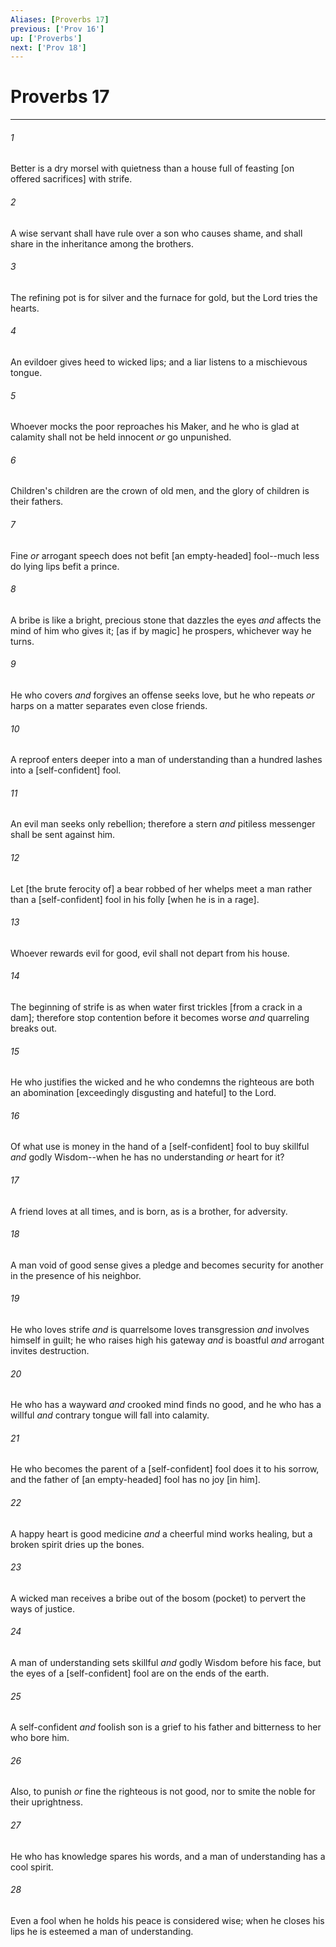 ```yaml
---
Aliases: [Proverbs 17]
previous: ['Prov 16']
up: ['Proverbs']
next: ['Prov 18']
---
```

# Proverbs 17

***














###### 1 






Better is a dry morsel with quietness than a house full of feasting [on offered sacrifices] with strife. 













###### 2 






A wise servant shall have rule over a son who causes shame, and shall share in the inheritance among the brothers. 













###### 3 






The refining pot is for silver and the furnace for gold, but the Lord tries the hearts. 













###### 4 






An evildoer gives heed to wicked lips; and a liar listens to a mischievous tongue. 













###### 5 






Whoever mocks the poor reproaches his Maker, and he who is glad at calamity shall not be held innocent _or_ go unpunished. 













###### 6 






Children's children are the crown of old men, and the glory of children is their fathers. 













###### 7 






Fine _or_ arrogant speech does not befit [an empty-headed] fool--much less do lying lips befit a prince. 













###### 8 






A bribe is like a bright, precious stone that dazzles the eyes _and_ affects the mind of him who gives it; [as if by magic] he prospers, whichever way he turns. 













###### 9 






He who covers _and_ forgives an offense seeks love, but he who repeats _or_ harps on a matter separates even close friends. 













###### 10 






A reproof enters deeper into a man of understanding than a hundred lashes into a [self-confident] fool. 













###### 11 






An evil man seeks only rebellion; therefore a stern _and_ pitiless messenger shall be sent against him. 













###### 12 






Let [the brute ferocity of] a bear robbed of her whelps meet a man rather than a [self-confident] fool in his folly [when he is in a rage]. 













###### 13 






Whoever rewards evil for good, evil shall not depart from his house. 













###### 14 






The beginning of strife is as when water first trickles [from a crack in a dam]; therefore stop contention before it becomes worse _and_ quarreling breaks out. 













###### 15 






He who justifies the wicked and he who condemns the righteous are both an abomination [exceedingly disgusting and hateful] to the Lord. 













###### 16 






Of what use is money in the hand of a [self-confident] fool to buy skillful _and_ godly Wisdom--when he has no understanding _or_ heart for it? 













###### 17 






A friend loves at all times, and is born, as is a brother, for adversity. 













###### 18 






A man void of good sense gives a pledge and becomes security for another in the presence of his neighbor. 













###### 19 






He who loves strife _and_ is quarrelsome loves transgression _and_ involves himself in guilt; he who raises high his gateway _and_ is boastful _and_ arrogant invites destruction. 













###### 20 






He who has a wayward _and_ crooked mind finds no good, and he who has a willful _and_ contrary tongue will fall into calamity. 













###### 21 






He who becomes the parent of a [self-confident] fool does it to his sorrow, and the father of [an empty-headed] fool has no joy [in him]. 













###### 22 






A happy heart is good medicine _and_ a cheerful mind works healing, but a broken spirit dries up the bones. 













###### 23 






A wicked man receives a bribe out of the bosom (pocket) to pervert the ways of justice. 













###### 24 






A man of understanding sets skillful _and_ godly Wisdom before his face, but the eyes of a [self-confident] fool are on the ends of the earth. 













###### 25 






A self-confident _and_ foolish son is a grief to his father and bitterness to her who bore him. 













###### 26 






Also, to punish _or_ fine the righteous is not good, nor to smite the noble for their uprightness. 













###### 27 






He who has knowledge spares his words, and a man of understanding has a cool spirit. 













###### 28 






Even a fool when he holds his peace is considered wise; when he closes his lips he is esteemed a man of understanding.
